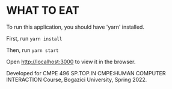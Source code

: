# WHAT TO EAT

To run this application, you should have 'yarn' installed.

First, run ```yarn install```

Then, run ```yarn start```

Open [http://localhost:3000](http://localhost:3000) to view it in the browser.

Developed for CMPE 496 SP.TOP.IN CMPE:HUMAN COMPUTER INTERACTION Course, Bogazici University, Spring 2022.
